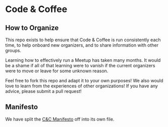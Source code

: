# Code & Coffee
## How to Organize
This repo exists to help ensure that Code & Coffee is run consistently each time, to help onboard new organizers, and to share information with other groups.

Learning how to effectively run a Meetup has taken many months. It would be a shame if all of that learning were to vanish if the current organizers were to move or leave for some unknown reason.

Feel free to fork this repo and adapt it to your own purposes! We also would love to learn from the experiences of other organizations! If you have any advice, please submit a pull request!

## Manifesto
We have split the [C&C Manifesto](https://github.com/Code-and-Coffee-YVR/how-to-organize/blob/master/Manifesto.md) off into its own file.
